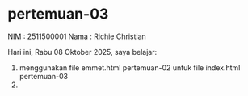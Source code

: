 # pertemuan-03

NIM : 2511500001
Nama : Richie Christian

Hari ini, Rabu 08 Oktober 2025, saya belajar:
<ol>
<li>menggunakan file emmet.html pertemuan-02 untuk file index.html pertemuan-03<li>
<ol>